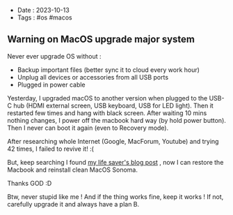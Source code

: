 - Date : 2023-10-13
- Tags : #os #macos

## Warning on MacOS upgrade major system

Never ever upgrade OS without :

- Backup important files (better sync it to cloud every work hour)
- Unplug all devices or accessories from all USB ports
- Plugged in power cable

Yesterday, I upgraded macOS to another version when plugged to the USB-C hub (HDMI external screen, USB keyboard, USB for LED light). Then it restarted few times and hang with black screen. After waiting 10 mins nothing changes, I power off the macbook hard way (by hold power button). Then I never can boot it again (even to Recovery mode).

After researching whole Internet (Google, MacForum, Youtube) and trying 42 times, I failed to revive it! :(

But, keep searching I found [my life saver's blog post](https://www.bkurtz.io/posts/macvdmtool/) , now I can restore the Macbook and reinstall clean MacOS Sonoma.

Thanks GOD :D

Btw, never stupid like me ! And if the thing works fine, keep it works ! If not, carefully upgrade it and always have a plan B.

